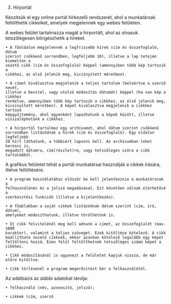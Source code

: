 3. Hírportál

Készítsük el egy online portál hírkezelő rendszerét, ahol a munkatársak
feltölthetik cikkeiket, amelyek megjelennek egy webes felületen.

A webes felület tartalmazza magát a hírportált, ahol az olvasok tetszőlegesen
böngészhetik a híreket.

    • A főoldalon megjelennek a legfrissebb hírek (cím és összefoglaló, dátum
    szerint csökkenő sorrendben, legfeljebb 10), illetve a lap tetején kiemelten a
    vezető cikk (cím és összefoglaló) képpel (amennyiben több kép tartozik a
    cikkhez, az első jelenik meg, kicsinyített méretben).

    • A címet kiválasztva megjelenik a teljes tartalom (beleértve a szerző nevét,
    illetve a bevitel, vagy utolsó módosítás dátumát) képpel (ha van kép a cikkhez
    rendelve, amennyiben több kép tartozik a cikkhez, az első jelenik meg,
    kicsinyített méretben). A képet kiválasztva megjelenik a cikkhez tartozó
    képgyűjtemény, ahol egyenként lapozhatunk a képek között, illetve
    visszaléphetünk a cikkhez.

    • A hírportál tartalmaz egy archívumot, ahol dátum szerint csökkenő
    sorrendben listázódnak a hírek (cím és összefoglaló). Egy oldalon legfeljebb
    20 hírt láthatunk, a többiért lapozni kell. Az archívumban lehet keresni is,
    megadott dátumra, cím(részlet)re, vagy tetszőleges szóra a cikk tartalmából.
  
 A grafikus felületet tehát a portál munkatársai használják a cikkek írására, illetve
 feltöltésére.

    • A program használatához először be kell jelentkeznie a munkatársnak a
    felhasználónév és a jelszó megadásával. Ezt követően válnak elérhetővé a
    szerkesztési funkciók (illetve a kijelentkezés).

    • A főablakban a saját cikkek listázódnak dátum szerint (cím, író, dátum),
    amelyeket módosíthatunk, illetve törölhetünk is.

    • Új cikk felvitelénél meg kell adnunk a címet, az összefoglalót (max. 1000
    karakter), valamint a teljes szöveget. Ezek kitöltése kötelező. A cikk
    beállítható vezető cikknek, ekkor azonban kötelező legalább egy képet
    feltölteni hozzá. Ezen felül feltölthetnek tetszőleges számú képet a cikkhez.

    • Cikk módosításánál is ugyanezt a felületet kapjuk vissza, de már előre kitöltve.

    • Cikk törlésénél a program megerősítést kér a felhasználótól.

 Az adatbázis az alábbi adatokat tárolja:

    • felhasználó (név, azonosító, jelszó);

    • cikkek (cím, szerző

